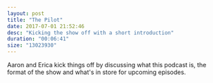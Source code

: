 ```yaml
---
layout: post
title: "The Pilot"
date: 2017-07-01 21:52:46
desc: "Kicking the show off with a short introduction"
duration: "00:06:41"
size: "13023930"
---
```

Aaron and Erica kick things off by discussing what this podcast is, the format of the show and what's in store for upcoming episodes.

